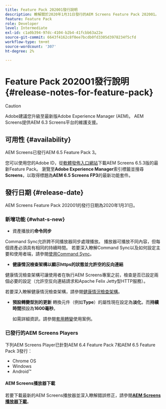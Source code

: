 ```yaml
---
title: Feature Pack 202001發行說明
description: 瞭解關於2020年1月31日發行的AEM Screens Feature Pack 202001。
feature: Feature Pack
role: Developer
level: Intermediate
exl-id: c1a0b394-97dc-4104-b2b4-41fcbb63a22e
source-git-commit: 6643f4162c8f0ee7bcdb0fd3305d3978234f5cfd
workflow-type: tm+mt
source-wordcount: '307'
ht-degree: 2%

---
```


# Feature Pack 202001發行說明{#release-notes-for-feature-pack}

>[!CAUTION]
>
>Adobe建議您升級至最新版Adobe Experience Manager (AEM)。 AEM Screens提供AEM 6.3 Screens平台的維護支援。

## 可用性 {#availability}

AEM Screens已發行AEM 6.5 Feature Pack 3。

您可以使用您的Adobe ID，從[軟體發佈入口網站](https://experience.adobe.com/#/downloads/content/software-distribution/en/aem.html)下載AEM Screens 6.5.3版的最新Feature Pack。 瀏覽至&#x200B;**Adobe Experience Manager**&#x200B;索引標籤並搜尋&#x200B;**Screens**，以取得標題為&#x200B;**AEM 6.5 Screens FP3**&#x200B;的最新功能套件。

## 發行日期 {#release-date}

AEM Screens Feature Pack 202001的發行日期為2020年1月31日。

### 新增功能 {#what-s-new}

* 資產播放的&#x200B;**命令同步**

Command Sync允許跨不同播放器同步處理播放。 播放器可播放不同內容，但每個資產必須具有相同的持續時間。
若要深入瞭解Command Sync以及如何設定主要和使用者端，請參閱[使用Command Sync](using-command-sync.md)。

* **健康情況檢查架構以顯示https的狀態並允許空的反向連結**

健康情況檢查架構可讓使用者在執行AEM Screens專案之前，檢查是否已設定兩個必要的設定（允許空反向連結請求和Apache Felix Jetty型HTTP服務）。

若要深入瞭解健康情況檢查架構，請參閱[健康情況檢查架構](/help/user-guide/configuring-screens-introduction.md#health-check-framework)。

* **預設轉變型別的更新**
轉換元件（例如&#x200B;**Type**）的屬性現在設定為&#x200B;**淡化**，而&#x200B;**持續時間**&#x200B;預設為&#x200B;**1600毫秒**。

  如需詳細資訊，請參閱[套用轉變](/help/user-guide/applying-transitions.md)使用案例。


### 已發行的AEM Screens Players

下列AEM Screens Player已針對AEM 6.4 Feature Pack 7和AEM 6.5 Feature Pack 3發行：

* Chrome OS
* Windows
* Android™

#### AEM Screens播放器下載

若要下載最新的AEM Screens播放器並深入瞭解錯誤修正，請參閱&#x200B;[**AEM Screens播放器下載**](https://download.macromedia.com/screens/)。
